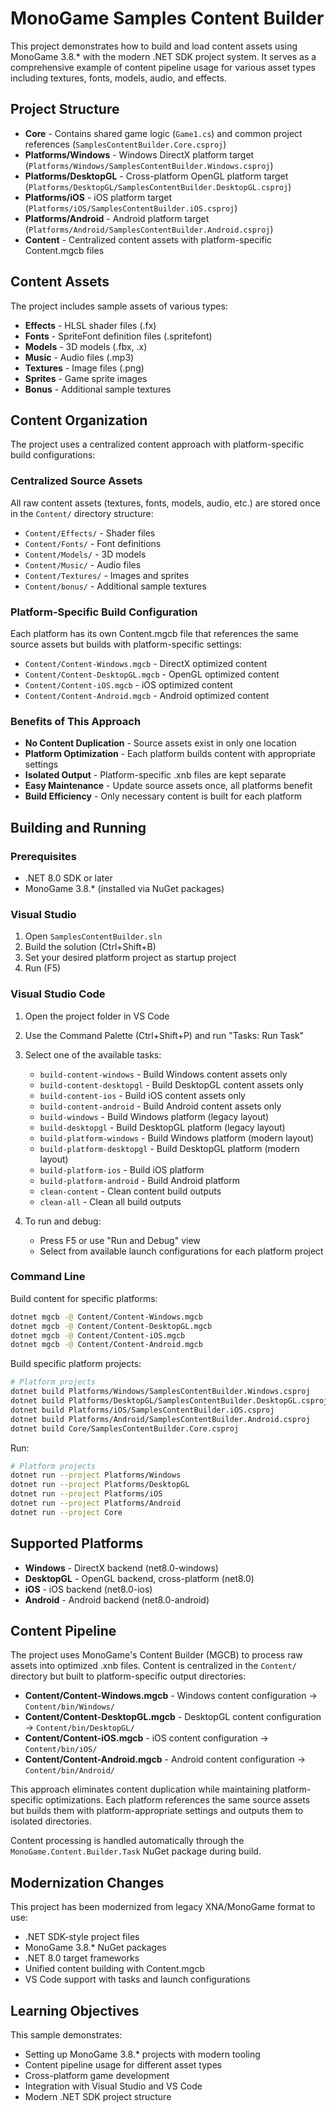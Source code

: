 # MonoGame Samples Content Builder

This project demonstrates how to build and load content assets using MonoGame 3.8.* with the modern .NET SDK project system. It serves as a comprehensive example of content pipeline usage for various asset types including textures, fonts, models, audio, and effects.

## Project Structure

- **Core** - Contains shared game logic (`Game1.cs`) and common project references (`SamplesContentBuilder.Core.csproj`)
- **Platforms/Windows** - Windows DirectX platform target (`Platforms/Windows/SamplesContentBuilder.Windows.csproj`)
- **Platforms/DesktopGL** - Cross-platform OpenGL platform target (`Platforms/DesktopGL/SamplesContentBuilder.DesktopGL.csproj`)
- **Platforms/iOS** - iOS platform target (`Platforms/iOS/SamplesContentBuilder.iOS.csproj`)
- **Platforms/Android** - Android platform target (`Platforms/Android/SamplesContentBuilder.Android.csproj`)
- **Content** - Centralized content assets with platform-specific Content.mgcb files

## Content Assets

The project includes sample assets of various types:

- **Effects** - HLSL shader files (.fx)
- **Fonts** - SpriteFont definition files (.spritefont)  
- **Models** - 3D models (.fbx, .x)
- **Music** - Audio files (.mp3)
- **Textures** - Image files (.png)
- **Sprites** - Game sprite images
- **Bonus** - Additional sample textures

## Content Organization

The project uses a centralized content approach with platform-specific build configurations:

### Centralized Source Assets
All raw content assets (textures, fonts, models, audio, etc.) are stored once in the `Content/` directory structure:
- `Content/Effects/` - Shader files
- `Content/Fonts/` - Font definitions  
- `Content/Models/` - 3D models
- `Content/Music/` - Audio files
- `Content/Textures/` - Images and sprites
- `Content/bonus/` - Additional sample textures

### Platform-Specific Build Configuration
Each platform has its own Content.mgcb file that references the same source assets but builds with platform-specific settings:
- `Content/Content-Windows.mgcb` - DirectX optimized content
- `Content/Content-DesktopGL.mgcb` - OpenGL optimized content
- `Content/Content-iOS.mgcb` - iOS optimized content
- `Content/Content-Android.mgcb` - Android optimized content

### Benefits of This Approach
- **No Content Duplication** - Source assets exist in only one location
- **Platform Optimization** - Each platform builds content with appropriate settings
- **Isolated Output** - Platform-specific .xnb files are kept separate
- **Easy Maintenance** - Update source assets once, all platforms benefit
- **Build Efficiency** - Only necessary content is built for each platform

## Building and Running

### Prerequisites

- .NET 8.0 SDK or later
- MonoGame 3.8.* (installed via NuGet packages)

### Visual Studio

1. Open `SamplesContentBuilder.sln`
2. Build the solution (Ctrl+Shift+B)
3. Set your desired platform project as startup project
4. Run (F5)


### Visual Studio Code

1. Open the project folder in VS Code
2. Use the Command Palette (Ctrl+Shift+P) and run "Tasks: Run Task"
3. Select one of the available tasks:
   - `build-content-windows` - Build Windows content assets only
   - `build-content-desktopgl` - Build DesktopGL content assets only
   - `build-content-ios` - Build iOS content assets only
   - `build-content-android` - Build Android content assets only
   - `build-windows` - Build Windows platform (legacy layout)
   - `build-desktopgl` - Build DesktopGL platform (legacy layout)
   - `build-platform-windows` - Build Windows platform (modern layout)
   - `build-platform-desktopgl` - Build DesktopGL platform (modern layout)
   - `build-platform-ios` - Build iOS platform
   - `build-platform-android` - Build Android platform
   - `clean-content` - Clean content build outputs
   - `clean-all` - Clean all build outputs

4. To run and debug:
   - Press F5 or use "Run and Debug" view
   - Select from available launch configurations for each platform project

### Command Line

Build content for specific platforms:
```bash
dotnet mgcb -@ Content/Content-Windows.mgcb
dotnet mgcb -@ Content/Content-DesktopGL.mgcb
dotnet mgcb -@ Content/Content-iOS.mgcb
dotnet mgcb -@ Content/Content-Android.mgcb
```

Build specific platform projects:
```bash
# Platform projects
dotnet build Platforms/Windows/SamplesContentBuilder.Windows.csproj
dotnet build Platforms/DesktopGL/SamplesContentBuilder.DesktopGL.csproj
dotnet build Platforms/iOS/SamplesContentBuilder.iOS.csproj
dotnet build Platforms/Android/SamplesContentBuilder.Android.csproj
dotnet build Core/SamplesContentBuilder.Core.csproj
```

Run:
```bash
# Platform projects
dotnet run --project Platforms/Windows
dotnet run --project Platforms/DesktopGL
dotnet run --project Platforms/iOS
dotnet run --project Platforms/Android
dotnet run --project Core
```

## Supported Platforms

- **Windows** - DirectX backend (net8.0-windows)
- **DesktopGL** - OpenGL backend, cross-platform (net8.0)
- **iOS** - iOS backend (net8.0-ios)
- **Android** - Android backend (net8.0-android)

## Content Pipeline

The project uses MonoGame's Content Builder (MGCB) to process raw assets into optimized .xnb files. Content is centralized in the `Content/` directory but built to platform-specific output directories:

- **Content/Content-Windows.mgcb** - Windows content configuration → `Content/bin/Windows/`
- **Content/Content-DesktopGL.mgcb** - DesktopGL content configuration → `Content/bin/DesktopGL/`
- **Content/Content-iOS.mgcb** - iOS content configuration → `Content/bin/iOS/`
- **Content/Content-Android.mgcb** - Android content configuration → `Content/bin/Android/`

This approach eliminates content duplication while maintaining platform-specific optimizations. Each platform references the same source assets but builds them with platform-appropriate settings and outputs them to isolated directories.

Content processing is handled automatically through the `MonoGame.Content.Builder.Task` NuGet package during build.

## Modernization Changes

This project has been modernized from legacy XNA/MonoGame format to use:

- .NET SDK-style project files
- MonoGame 3.8.* NuGet packages
- .NET 8.0 target frameworks
- Unified content building with Content.mgcb
- VS Code support with tasks and launch configurations

## Learning Objectives

This sample demonstrates:

- Setting up MonoGame 3.8.* projects with modern tooling
- Content pipeline usage for different asset types  
- Cross-platform game development
- Integration with Visual Studio and VS Code
- Modern .NET SDK project structure
